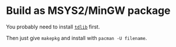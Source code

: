 # Build as MSYS2/MinGW package

You probably need to install [`tdlib`](https://gitlab.com/tallero/tdlib-mingw) first.

Then just give `makepkg` and install with `pacman -U filename`.
